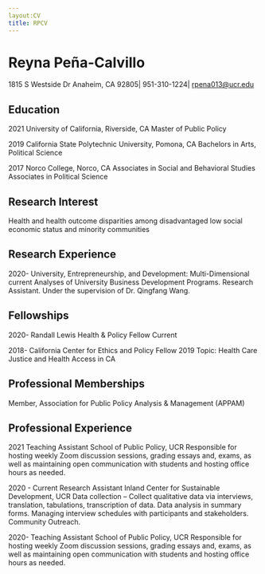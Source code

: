 ```yaml
---
layout:CV
title: RPCV
---
```


# Reyna Peña-Calvillo 
1815 S Westside Dr Anaheim, CA 92805| 951-310-1224| rpena013@ucr.edu

## Education 

2021    University of California, Riverside, CA
 	Master of Public Policy

2019 	California State Polytechnic University, Pomona, CA 
	Bachelors in Arts, Political Science 

2017	Norco College, Norco, CA 
	Associates in Social and Behavioral Studies 
	Associates in Political Science 

## Research Interest 

Health and health outcome disparities among disadvantaged low social economic status and minority communities

## Research Experience 

2020-	University, Entrepreneurship, and Development: Multi-Dimensional
current	Analyses of University Business Development Programs. Research Assistant. Under the supervision of Dr. Qingfang Wang. 

## Fellowships 

2020-		 Randall Lewis Health & Policy Fellow 
Current 	

2018-		California Center for Ethics and Policy Fellow 
2019		 Topic: Health Care Justice and Health Access in CA	

## Professional Memberships

Member, Association for Public Policy Analysis & Management (APPAM)  

## Professional Experience 

2021	Teaching Assistant 
	School of Public Policy, UCR
Responsible for hosting weekly Zoom discussion sessions, grading essays and, exams, as well as maintaining open communication with students and hosting office hours as needed. 

2020 - Current 		Research Assistant 
			Inland Center for Sustainable Development, UCR
			Data collection – Collect qualitative data via interviews, translation, tabulations, transcription of 			data. Data analysis in summary forms. Managing interview schedules with participants and stakeholders. 			Community Outreach. 

2020-
Teaching Assistant
School of Public Policy, UCR
Responsible for hosting weekly Zoom discussion sessions, grading essays and, exams, as well as maintaining open communication with students and hosting office hours as needed. 




